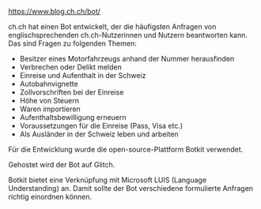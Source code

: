 https://www.blog.ch.ch/bot/

ch.ch hat einen Bot entwickelt, der die häufigsten Anfragen von englischsprechenden ch.ch-Nutzerinnen und Nutzern beantworten kann. Das sind Fragen zu folgenden Themen: 
- Besitzer eines Motorfahrzeugs anhand der Nummer herausfinden
- Verbrechen oder Delikt melden
- Einreise und Aufenthalt in der Schweiz
- Autobahnvignette
- Zollvorschriften bei der Einreise
- Höhe von Steuern
- Waren importieren
- Aufenthaltsbewilligung erneuern
- Voraussetzungen für die Einreise (Pass, Visa etc.)
- Als Ausländer in der Schweiz leben und arbeiten

Für die Entwicklung wurde die open-source-Plattform Botkit verwendet.

Gehostet wird der Bot auf Glitch.

Botkit bietet eine Verknüpfung mit Microsoft LUIS (Language Understanding) an. Damit sollte der Bot verschiedene formulierte Anfragen richtig einordnen können.
